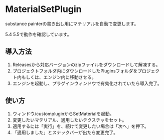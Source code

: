 # MaterialSetPlugin
substance painterの書き出し用にマテリアルを自動で変更します。

5.4
5.5で動作を確認しています。
## 導入方法
1. Releasesから対応バージョンのzipファイルをダウンロードして解凍する。
2. プロジェクトフォルダ内にダウンロードしたPluginsフォルダをプロジェクト内もしくは、エンジン内に移動させる。
3. エンジンを起動し、プラグインウィンドウで有効化されていたら導入完了。


## 使い方
1. ウィンドウ/custompluginからSetMaterialを起動。
2. 変更したいマテリアル、適用したいテクスチャをセット。
3. 適用するには「実行」を、続けて変更したい場合は「次へ」を押下。
4. 「適用しました」とスナックバーが出たら変更完了。


